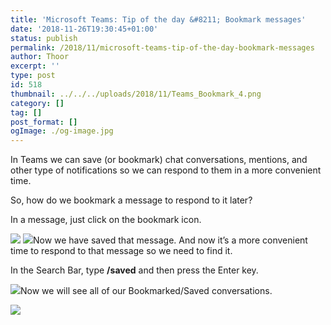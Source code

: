 ```yaml
---
title: 'Microsoft Teams: Tip of the day &#8211; Bookmark messages'
date: '2018-11-26T19:30:45+01:00'
status: publish
permalink: /2018/11/microsoft-teams-tip-of-the-day-bookmark-messages
author: Thoor
excerpt: ''
type: post
id: 518
thumbnail: ../../../uploads/2018/11/Teams_Bookmark_4.png
category: []
tag: []
post_format: []
ogImage: ./og-image.jpg
---
```

In Teams we can save (or bookmark) chat conversations, mentions, and other type of notifications so we can respond to them in a more convenient time.

So, how do we bookmark a message to respond to it later?

In a message, just click on the bookmark icon.

![](./Teams_Bookmark.png)
![](./Teams_Bookmark_2.png)Now we have saved that message. And now it’s a more convenient time to respond to that message so we need to find it.

In the Search Bar, type **/saved** and then press the Enter key.

![](./Teams_Bookmark_3.png)Now we will see all of our Bookmarked/Saved conversations.

![](./Teams_Bookmark_4.png)